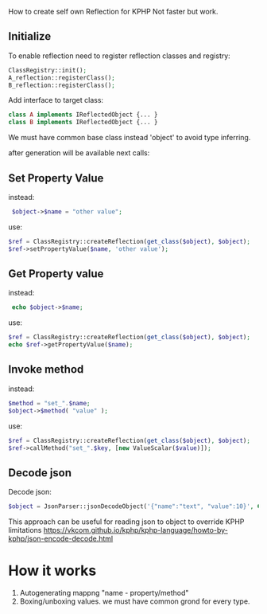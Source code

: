 How to create self own Reflection for KPHP
Not faster but work.

## Initialize

To enable reflection need to register reflection classes and registry:
```php
ClassRegistry::init();
A_reflection::registerClass();
B_reflection::registerClass();
```
Add interface to target class:
```php
class A implements IReflectedObject {... }
class B implements IReflectedObject {... }
```
We must have common base class instead 'object' to avoid type inferring.


after generation will be available next calls: 

## Set Property Value
instead:
```php
 $object->$name = "other value";
```
use:

```php
$ref = ClassRegistry::createReflection(get_class($object), $object);
$ref->setPropertyValue($name, 'other value');
```

## Get Property value
instead:
```php
 echo $object->$name;
```

use:
```php
$ref = ClassRegistry::createReflection(get_class($object), $object);
echo $ref->getPropertyValue($name);
```

## Invoke method

instead:
```php
$method = "set_".$name;
$object->$method( "value" );
```

use:
```php
$ref = ClassRegistry::createReflection(get_class($object), $object);
$ref->callMethod("set_".$key, [new ValueScalar($value)]);
```

## Decode json

Decode json:
```php
$object = JsonParser::jsonDecodeObject('{"name":"text", "value":10}', Class::class );
```


This approach can be useful for reading json to object to override KPHP limitations
https://vkcom.github.io/kphp/kphp-language/howto-by-kphp/json-encode-decode.html


# How it works

1. Autogenerating mappng "name - property/method"
2. Boxing/unboxing values. we must have common grond for every type.


